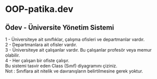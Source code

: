 # OOP-patika.dev

## Ödev - Üniversite Yönetim Sistemi

1 - Üniversiteye ait sınıflıklar, çalışma ofisleri ve departmanlar vardır.  
2 - Departmanlara ait ofisler vardır.  
3 - Üniversiteye ait çalışanlar vardır. Bu çalışanlar profesör veya memur olabilir.  
4 - Her çalışan bir ofiste çalışır.  
Bu sistemi tasvir eden Class (Sınıf) diyagramını çiziniz.  
Not : Sınıflara ait nitelik ve davranışların belirtilmesine gerek yoktur.

